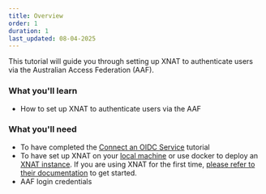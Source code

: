 ```yaml
---
title: Overview
order: 1
duration: 1
last_updated: 08-04-2025
---
```


This tutorial will guide you through setting up XNAT to authenticate users via the Australian Access Federation (AAF).

### What you'll learn

- How to set up XNAT to authenticate users via the AAF

### What you'll need

- To have completed the [Connect an OIDC Service](/connect-an-oidc-service/01-overview) tutorial
- To have set up XNAT on your [local machine](https://www.xnat.org/download/) or use docker to deploy an [XNAT instance](https://github.com/NrgXnat/xnat-docker-compose). If you are using XNAT for the first time, [please refer to their documentation](https://wiki.xnat.org/documentation/xnat-administration/getting-started-with-xnat) to get started.
- AAF login credentials
